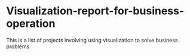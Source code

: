 # Visualization-report-for-business-operation
This is a list of projects involving using visualization to solve business problems
